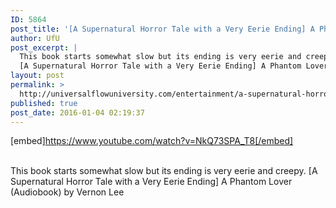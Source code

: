 ```yaml
---
ID: 5864
post_title: '[A Supernatural Horror Tale with a Very Eerie Ending] A Phantom Lover ()'
author: UfU
post_excerpt: |
  This book starts somewhat slow but its ending is very eerie and creepy.
  [A Supernatural Horror Tale with a Very Eerie Ending] A Phantom Lover (Audiobook) by Vernon Lee
layout: post
permalink: >
  http://universalflowuniversity.com/entertainment/a-supernatural-horror-tale-with-a-very-eerie-ending-a-phantom-lover/
published: true
post_date: 2016-01-04 02:19:37
---
```

[embed]https://www.youtube.com/watch?v=NkQ73SPA_T8[/embed]</br></br>
<p>This book starts somewhat slow but its ending is very eerie and creepy. 
[A Supernatural Horror Tale with a Very Eerie Ending] A Phantom Lover (Audiobook) by Vernon Lee</p>